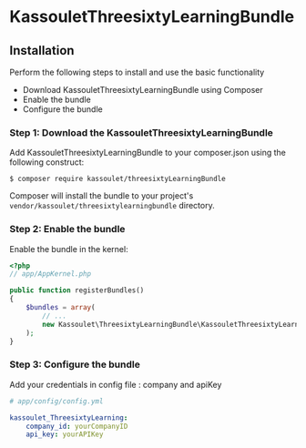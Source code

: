 # KassouletThreesixtyLearningBundle

## Installation

Perform the following steps to install and use the basic functionality

* Download KassouletThreesixtyLearningBundle using Composer
* Enable the bundle
* Configure the bundle

### Step 1: Download the KassouletThreesixtyLearningBundle

Add KassouletThreesixtyLearningBundle to your composer.json using the following construct:

    $ composer require kassoulet/threesixtyLearningBundle

Composer will install the bundle to your project's ``vendor/kassoulet/threesixtylearningbundle`` directory.

### Step 2: Enable the bundle

Enable the bundle in the kernel:

``` php
<?php
// app/AppKernel.php

public function registerBundles()
{
    $bundles = array(
        // ...
        new Kassoulet\ThreesixtyLearningBundle\KassouletThreesixtyLearningBundle(),
    );
}
```

### Step 3: Configure the bundle

Add your credentials in config file : company and apiKey

```yaml
# app/config/config.yml

kassoulet_ThreesixtyLearning:
    company_id: yourCompanyID
    api_key: yourAPIKey             
``` 